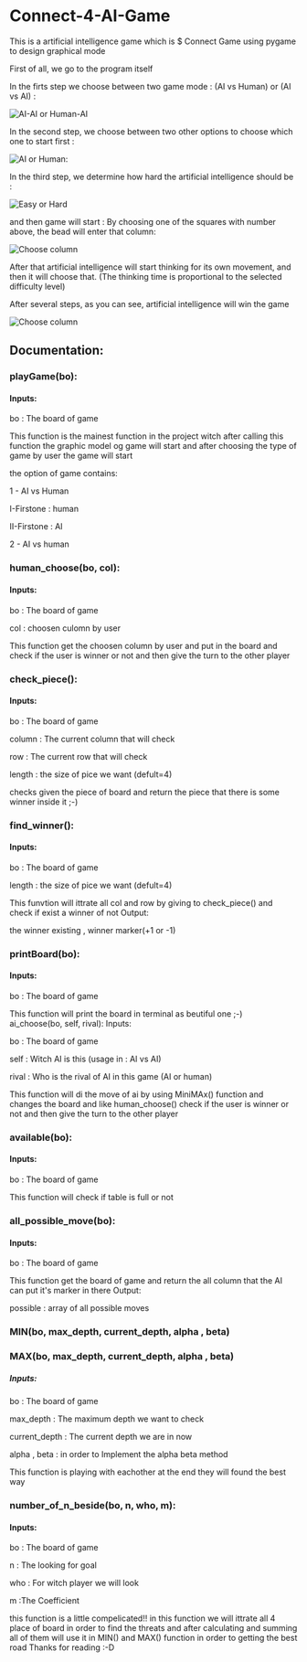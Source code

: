 # Connect-4-AI-Game
This is a artificial intelligence game which is $ Connect Game using pygame to design graphical mode

First of all, we go to the program itself 

In the firts step we choose between two game mode :  (AI vs Human) or (AI vs AI) :

![AI-AI or Human-AI](https://github.com/6amir6hosein6/Connect-4-AI-Game/blob/master/image/1.png)

In the second step, we choose between two other options to choose which one to start first :

![AI or Human](https://github.com/6amir6hosein6/Connect-4-AI-Game/blob/master/image/2.png):

In the third step, we determine how hard the artificial intelligence should be :

![Easy or Hard](https://github.com/6amir6hosein6/Connect-4-AI-Game/blob/master/image/3.png)

and then game will start :  By choosing one of the squares with number above, the bead will enter that column:

![Choose column](https://github.com/6amir6hosein6/Connect-4-AI-Game/blob/master/image/5.png)

After that artificial intelligence will start thinking for its own movement, and then it will choose that.
(The thinking time is proportional to the selected difficulty level)

After several steps, as you can see, artificial intelligence will win the game

![Choose column](https://github.com/6amir6hosein6/Connect-4-AI-Game/blob/master/image/6.png)

## Documentation:

### playGame(bo):
#### Inputs:

bo : The board of game

This function is the mainest function in the project witch after calling this function the graphic model og game will start and after choosing the type of game by user the game will start

the option of game contains:

1 - AI vs Human

I-Firstone : human

II-Firstone : AI

2 - AI vs human

### human_choose(bo, col):
#### Inputs:

bo : The board of game

col : choosen culomn by user

This function get the choosen column by user and put in the board and check if the user is winner or not and then give the turn to the other player

### check_piece():
#### Inputs:

bo : The board of game

column : The current column that will check

row : The current row that will check

length : the size of pice we want (defult=4)

checks given the piece of board and return the piece that there is some winner inside it ;-)

### find_winner():
#### Inputs:

bo : The board of game


length : the size of pice we want (defult=4)

This funvtion will ittrate all col and row by giving to check_piece() and check if exist a winner of not
Output:

the winner existing , winner marker(+1 or -1)

### printBoard(bo):
#### Inputs:

bo : The board of game

This function will print the board in terminal as beutiful one ;-)
ai_choose(bo, self, rival):
Inputs:

bo : The board of game

self : Witch AI is this (usage in : AI vs AI)

rival : Who is the rival of AI in this game (AI or human)

This function will di the move of ai by using MiniMAx() function and changes the board and like human_choose() check if the user is winner or not and then give the turn to the other player

### available(bo):
#### Inputs:

bo : The board of game

This function will check if table is full or not

### all_possible_move(bo):
#### Inputs:

bo : The board of game

This function get the board of game and return the all column that the AI can put it's marker in there
Output:

possible : array of all possible moves

### MIN(bo, max_depth, current_depth, alpha , beta)
### MAX(bo, max_depth, current_depth, alpha , beta)
##### Inputs:

bo : The board of game

max_depth : The maximum depth we want to check

current_depth : The current depth we are in now

alpha , beta : in order to Implement the alpha beta method

This function is playing with eachother at the end they will found the best way

### number_of_n_beside(bo, n, who, m):

#### Inputs:

bo : The board of game

n : The looking for goal

who : For witch player we will look

m :The Coefficient

this function is a little compelicated!!
in this function we will ittrate all 4 place of board in order to find the threats and after calculating and summing all of them will use it in MIN() and MAX() function in order to getting the best road
Thanks for reading :-D

